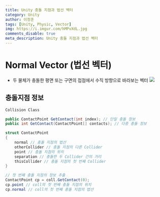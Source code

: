 ```yaml
---
title: Unity 충돌 지점과 법선 벡터
category: Unity
author: 이정훈
tags: [Unity, Physic, Vector]
img: https://i.imgur.com/hMPvXdL.jpg
comments_disable: true
meta_description: Unity 충돌 지점과 법선 벡터
---
```

# Normal Vector (법선 벡터)
- 두 물체가 충돌한 평면 또는 구면의 접점에서 수직 방향으로 바라보는 벡터
![](https://i.imgur.com/hMPvXdL.jpg)

## 충돌지점 정보 
```csharp
Collision Class

public ContactPoint GetContact(int index); // 단일 충돌 정보
public int GetContact(ContactPoint[] contacts); // 다중 충돌 정보

struct ContactPoint 
{
	normal // 충돌 지점의 법선
	otherCollider // 충돌 지점의 다른 Collider
	point // 충돌 지점의 위치
	separation // 충돌한 두 Collider 간의 거리
	thisCollider // 충돌 지점의 첫 번째 Collider
}

```

```csharp
// 첫 번째 충돌 지점의 정보 추출
ContactPoint cp = coll.GetContact(0);
cp.point // coll의 첫 번째 충돌 지점의 위치
cp.normal // coll의 첫 번째 충돌 지점의 법선
```